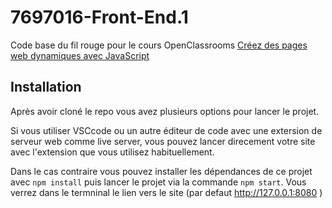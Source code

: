 # 7697016-Front-End.1

Code base du fil rouge pour le cours OpenClassrooms [Créez des pages web dynamiques avec JavaScript](https://openclassrooms.com/fr/courses/7697016-creez-des-pages-web-dynamiques-avec-javascript)

## Installation

Après avoir cloné le repo vous avez plusieurs options pour lancer le projet. 

Si vous utiliser VSCcode ou un autre éditeur de code avec une extersion de serveur web comme live server, vous pouvez lancer direcement votre site avec l'extension que vous utilisez habituellement. 

Dans le cas contraire vous pouvez installer les dépendances de ce projet avec `npm install` puis lancer le projet via la commande `npm start`. Vous verrez dans le termninal le lien vers le site (par defaut http://127.0.0.1:8080 )